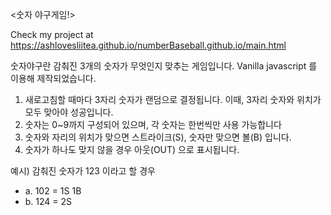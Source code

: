 <숫자 야구게임!>

Check my project at https://ashlovesliitea.github.io/numberBaseball.github.io/main.html

숫자야구란 감춰진 3개의 숫자가 무엇인지 맞추는 게임입니다.
Vanilla javascript 를 이용해 제작되었습니다.
1) 새로고침할 때마다 3자리 숫자가 랜덤으로 결정됩니다.
   이때, 3자리 숫자와 위치가 모두 맞아야 성공입니다.
2) 숫자는 0~9까지 구성되어 있으며, 각 숫자는 한번씩만 사용 가능합니다
3) 숫자와 자리의 위치가 맞으면 스트라이크(S), 숫자만 맞으면 볼(B) 입니다.
4) 숫자가 하나도 맞지 않을 경우 아웃(OUT) 으로 표시됩니다.
 
예시) 감춰진 숫자가 123 이라고 할 경우
- a. 102 = 1S 1B
- b. 124 = 2S